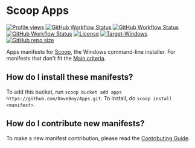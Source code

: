 # Scoop Apps
[![Profile views](https://komarev.com/ghpvc/?username=DoveBoy&style=flat-square&label=visitors)](https://github.com/DoveBoy)  [![GitHub Workflow Status](https://img.shields.io/github/workflow/status/DoveBoy/Apps/Tests?label=Tests&style=flat-square)](https://github.com/DoveBoy/Apps/actions/workflows/ci.yml)  [![GitHub Workflow Status](https://img.shields.io/github/workflow/status/DoveBoy/Apps/Excavator?label=Excavator&style=flat-square)](https://github.com/DoveBoy/Apps/actions/workflows/excavator.yml)  [![GitHub Workflow Status](https://img.shields.io/github/workflow/status/DoveBoy/Apps/Delete%20old%20workflow%20runs?label=Delete%20old%20workflow%20runs&style=flat-square)](https://github.com/DoveBoy/Apps/actions/workflows/delete_old_workflow_runs.yml)  [![License](https://img.shields.io/github/license/DoveBoy/Apps?label=License&style=flat-square)](https://github.com/DoveBoy/Apps/blob/master/LICENSE)  [![Target-Windows](https://img.shields.io/badge/Target-Windows-blue?style=flat-square)](https://www.microsoft.com/en-us/windows)  [![GitHub repo size](https://img.shields.io/github/repo-size/DoveBoy/Apps?style=flat-square)](https://github.com/DoveBoy/Apps)

Apps manifests for [Scoop](https://scoop.sh), the Windows command-line installer. For manifests that don't fit the [Main criteria](https://github.com/ScoopInstaller/Scoop/wiki/Criteria-for-including-apps-in-the-main-bucket).

How do I install these manifests?
---------------------------------

To add this bucket, run `scoop bucket add apps https://github.com/DoveBoy/Apps.git`. To install, do `scoop install <manifest>`.

How do I contribute new manifests?
----------------------------------

To make a new manifest contribution, please read the [Contributing Guide](https://github.com/ScoopInstaller/.github/blob/main/.github/CONTRIBUTING.md).
